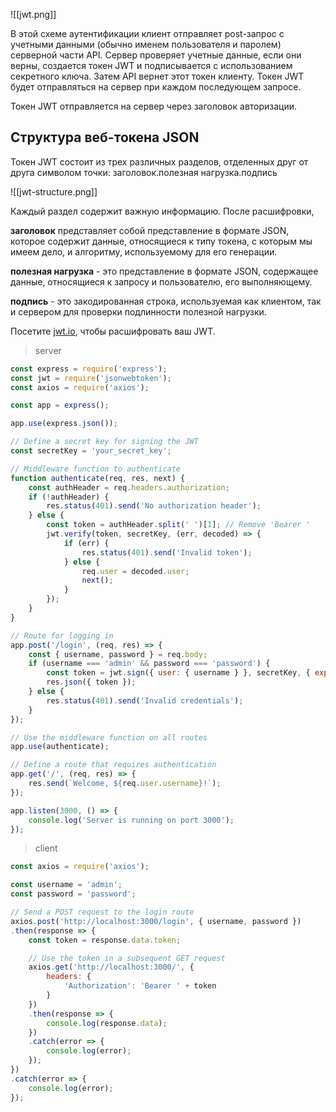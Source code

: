 ![[jwt.png]]

В этой схеме аутентификации клиент отправляет post-запрос с учетными данными (обычно именем пользователя и паролем) серверной части API. Сервер проверяет учетные данные, если они верны, создается токен JWT и подписывается с использованием секретного ключа. Затем API вернет этот токен клиенту. Токен JWT будет отправляться на сервер при каждом последующем запросе.

Токен JWT отправляется на сервер через заголовок авторизации.

## Структура веб-токена JSON

Токен JWT состоит из трех различных разделов, отделенных друг от друга символом точки: заголовок.полезная нагрузка.подпись

![[jwt-structure.png]]

Каждый раздел содержит важную информацию. После расшифровки,

**заголовок** представляет собой представление в формате JSON, которое содержит данные, относящиеся к типу токена, с которым мы имеем дело, и алгоритму, используемому для его генерации.

**полезная нагрузка** - это представление в формате JSON, содержащее данные, относящиеся к запросу и пользователю, его выполняющему.

**подпись** - это закодированная строка, используемая как клиентом, так и сервером для проверки подлинности полезной нагрузки.

Посетите [jwt.io](https://jwt.io/), чтобы расшифровать ваш JWT.

>server
```js
const express = require('express');
const jwt = require('jsonwebtoken');
const axios = require('axios');

const app = express();

app.use(express.json());

// Define a secret key for signing the JWT
const secretKey = 'your_secret_key';

// Middleware function to authenticate
function authenticate(req, res, next) {
    const authHeader = req.headers.authorization;
    if (!authHeader) {
        res.status(401).send('No authorization header');
    } else {
        const token = authHeader.split(' ')[1]; // Remove 'Bearer '
        jwt.verify(token, secretKey, (err, decoded) => {
            if (err) {
                res.status(401).send('Invalid token');
            } else {
                req.user = decoded.user;
                next();
            }
        });
    }
}

// Route for logging in
app.post('/login', (req, res) => {
    const { username, password } = req.body;
    if (username === 'admin' && password === 'password') {
        const token = jwt.sign({ user: { username } }, secretKey, { expiresIn: '1h' });
        res.json({ token });
    } else {
        res.status(401).send('Invalid credentials');
    }
});

// Use the middleware function on all routes
app.use(authenticate);

// Define a route that requires authentication
app.get('/', (req, res) => {
    res.send(`Welcome, ${req.user.username}!`);
});

app.listen(3000, () => {
    console.log('Server is running on port 3000');
});
```

>client
```js
const axios = require('axios');

const username = 'admin';
const password = 'password';

// Send a POST request to the login route
axios.post('http://localhost:3000/login', { username, password })
.then(response => {
    const token = response.data.token;

    // Use the token in a subsequent GET request
    axios.get('http://localhost:3000/', {
        headers: {
            'Authorization': 'Bearer ' + token
        }
    })
    .then(response => {
        console.log(response.data);
    })
    .catch(error => {
        console.log(error);
    });
})
.catch(error => {
    console.log(error);
});
```

